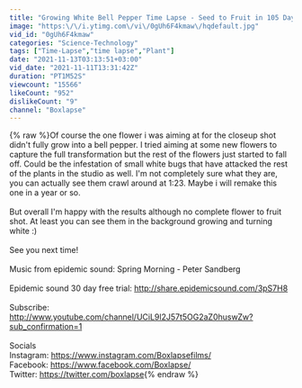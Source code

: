 ```yaml
---
title: "Growing White Bell Pepper Time Lapse - Seed to Fruit in 105 Days"
image: "https:\/\/i.ytimg.com\/vi\/0gUh6F4kmaw\/hqdefault.jpg"
vid_id: "0gUh6F4kmaw"
categories: "Science-Technology"
tags: ["Time-Lapse","time lapse","Plant"]
date: "2021-11-13T03:13:51+03:00"
vid_date: "2021-11-11T13:31:42Z"
duration: "PT1M52S"
viewcount: "15566"
likeCount: "952"
dislikeCount: "9"
channel: "Boxlapse"
---
```

{% raw %}Of course the one flower i was aiming at for the closeup shot didn't fully grow into a bell pepper. I tried aiming at some new flowers to capture the full transformation but the rest of the flowers just started to fall off. Could be the infestation of small white bugs that have attacked the rest of the plants in the studio as well. I'm not completely sure what they are, you can actually see them crawl around at 1:23. Maybe i will remake this one in a year or so.<br /><br />But overall I'm happy with the results although no complete flower to fruit shot. At least you can see them in the background growing and turning white :) <br /><br />See you next time!<br /><br />Music from epidemic sound: Spring Morning - Peter Sandberg<br /><br />Epidemic sound 30 day free trial: <a rel="nofollow" target="blank" href="http://share.epidemicsound.com/3pS7H8">http://share.epidemicsound.com/3pS7H8</a><br /><br />Subscribe: <a rel="nofollow" target="blank" href="http://www.youtube.com/channel/UCiL9l2J57t5OG2aZ0huswZw?sub_confirmation=1">http://www.youtube.com/channel/UCiL9l2J57t5OG2aZ0huswZw?sub_confirmation=1</a><br /><br />Socials<br />Instagram: <a rel="nofollow" target="blank" href="https://www.instagram.com/Boxlapsefilms/">https://www.instagram.com/Boxlapsefilms/</a><br />Facebook: <a rel="nofollow" target="blank" href="https://www.facebook.com/Boxlapse/">https://www.facebook.com/Boxlapse/</a><br />Twitter: <a rel="nofollow" target="blank" href="https://twitter.com/boxlapse">https://twitter.com/boxlapse</a>{% endraw %}

